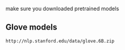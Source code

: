 make sure you downloaded pretrained models

Glove models
------------
```
http://nlp.stanford.edu/data/glove.6B.zip
```

